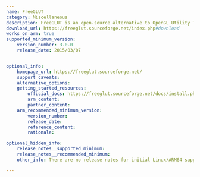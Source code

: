 ```yaml
---
name: FreeGLUT
category: Miscellaneous
description: FreeGLUT is an open-source alternative to OpenGL Utility Toolkit (GLUT) library, which is widely available, simple, and highly portable. FreeGLUT manages all the system-specific chores required for initializing OpenGL contexts, creating windows, and handling input events, to allow for truly portable OpenGL programs.
download_url: https://freeglut.sourceforge.net/index.php#download
works_on_arm: true
supported_minimum_version:
    version_number: 3.0.0
    release_date: 2015/03/07


optional_info:
    homepage_url: https://freeglut.sourceforge.net/
    support_caveats:
    alternative_options:
    getting_started_resources:
        official_docs: https://freeglut.sourceforge.net/docs/install.php
        arm_content:
        partner_content:
    arm_recommended_minimum_version:
        version_number:
        release_date:
        reference_content:
        rationale:

optional_hidden_info:
    release_notes__supported_minimum:
    release_notes__recommended_minimum:
    other_info: There are no release notes for initial Linux/ARM64 support. Version 3.0.0 can be built from source (tar) on the Neoverse N1. Prior versions fail to build on both ARM64 and AMD64.

---
```

